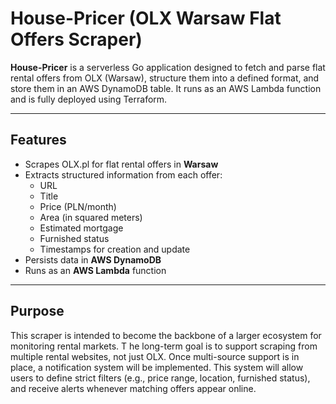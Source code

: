 # House-Pricer (OLX Warsaw Flat Offers Scraper)

**House-Pricer** is a serverless Go application designed to fetch and parse flat rental offers from OLX (Warsaw), 
structure them into a defined format, and store them in an AWS DynamoDB table. 
It runs as an AWS Lambda function and is fully deployed using Terraform.

---

## Features

- Scrapes OLX.pl for flat rental offers in **Warsaw**
- Extracts structured information from each offer:
  - URL
  - Title
  - Price (PLN/month)
  - Area (in squared meters)
  - Estimated mortgage
  - Furnished status
  - Timestamps for creation and update
- Persists data in **AWS DynamoDB**
- Runs as an **AWS Lambda** function

---

## Purpose
This scraper is intended to become the backbone of a larger ecosystem for monitoring rental markets. T
he long-term goal is to support scraping from multiple rental websites, not just OLX.
Once multi-source support is in place, a notification system will be implemented. 
This system will allow users to define strict filters (e.g., price range, location, furnished status), and receive alerts whenever matching offers appear online.


